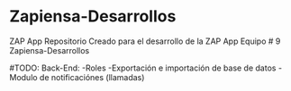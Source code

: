 # Zapiensa-Desarrollos
ZAP App
Repositorio Creado para el desarrollo de la ZAP App Equipo # 9 Zapiensa-Desarrollos

#TODO:
  Back-End:
    -Roles
    -Exportación e importación de base de datos
    -Modulo de notificaciónes (llamadas)
